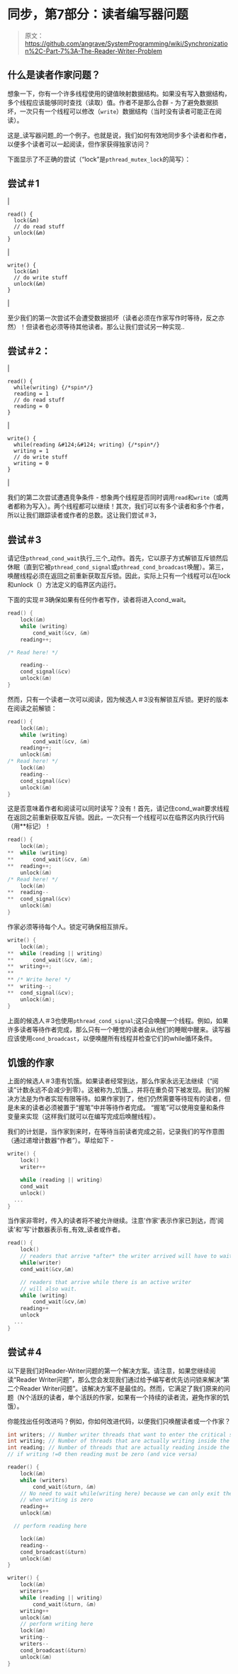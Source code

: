 # 同步，第7部分：读者编写器问题

> 原文：<https://github.com/angrave/SystemProgramming/wiki/Synchronization%2C-Part-7%3A-The-Reader-Writer-Problem>

## 什么是读者作家问题？

想象一下，你有一个许多线程使用的键值映射数据结构。如果没有写入数据结构，多个线程应该能够同时查找（读取）值。作者不是那么合群 - 为了避免数据损坏，一次只有一个线程可以修改（`write`）数据结构（当时没有读者可能正在阅读）。

这是_读写器问题_的一个例子。也就是说，我们如何有效地同步多个读者和作者，以便多个读者可以一起阅读，但作家获得独家访问？

下面显示了不正确的尝试（“lock”是`pthread_mutex_lock`的简写）：

## 尝试＃1

| 

```
read() {
  lock(&m)
  // do read stuff
  unlock(&m)
}

```

 | 

```
write() {
  lock(&m)
  // do write stuff
  unlock(&m)
}

```

 |

至少我们的第一次尝试不会遭受数据损坏（读者必须在作家写作时等待，反之亦然）！但读者也必须等待其他读者。那么让我们尝试另一种实现..

## 尝试＃2：

| 

```
read() {
  while(writing) {/*spin*/}
  reading = 1
  // do read stuff
  reading = 0
}

```

 | 

```
write() {
  while(reading &#124;&#124; writing) {/*spin*/}
  writing = 1
  // do write stuff
  writing = 0
}

```

 |

我们的第二次尝试遭遇竞争条件 - 想象两个线程是否同时调用`read`和`write`（或两者都称为写入）。两个线程都可以继续！其次，我们可以有多个读者和多个作者，所以让我们跟踪读者或作者的总数。这让我们尝试＃3，

## 尝试＃3

请记住`pthread_cond_wait`执行_三个_动作。首先，它以原子方式解锁互斥锁然后休眠（直到它被`pthread_cond_signal`或`pthread_cond_broadcast`唤醒）。第三，唤醒线程必须在返回之前重新获取互斥锁。因此，实际上只有一个线程可以在lock和unlock（）方法定义的临界区内运行。

下面的实现＃3确保如果有任何作者写作，读者将进入cond_wait。

```c
read() {
    lock(&m)
    while (writing)
        cond_wait(&cv, &m)
    reading++;

/* Read here! */

    reading--
    cond_signal(&cv)
    unlock(&m)
}
```

然而，只有一个读者一次可以阅读，因为候选人＃3没有解锁互斥锁。更好的版本在阅读之前解锁：

```c
read() {
    lock(&m);
    while (writing)
        cond_wait(&cv, &m)
    reading++;
    unlock(&m)
/* Read here! */
    lock(&m)
    reading--
    cond_signal(&cv)
    unlock(&m)
}
```

这是否意味着作者和阅读可以同时读写？没有！首先，请记住cond_wait要求线程在返回之前重新获取互斥锁。因此，一次只有一个线程可以在临界区内执行代码（用**标记）！

```c
read() {
    lock(&m);
**  while (writing)
**      cond_wait(&cv, &m)
**  reading++;
    unlock(&m)
/* Read here! */
    lock(&m)
**  reading--
**  cond_signal(&cv)
    unlock(&m)
}
```

作家必须等待每个人。锁定可确保相互排斥。

```c
write() {
    lock(&m);
**  while (reading || writing)
**      cond_wait(&cv, &m);
**  writing++;
**
** /* Write here! */
**  writing--;
**  cond_signal(&cv);
    unlock(&m);
}
```

上面的候选人＃3也使用`pthread_cond_signal`;这只会唤醒一个线程。例如，如果许多读者等待作者完成，那么只有一个睡觉的读者会从他们的睡眠中醒来。读写器应该使用`cond_broadcast`，以便唤醒所有线程并检查它们的while循环条件。

## 饥饿的作家

上面的候选人＃3患有饥饿。如果读者经常到达，那么作家永远无法继续（“阅读”计数永远不会减少到零）。这被称为_饥饿_，并将在重负荷下被发现。我们的解决方法是为作者实现有限等待。如果作家到了，他们仍然需要等待现有的读者，但是未来的读者必须被置于“握笔”中并等待作者完成。 “握笔”可以使用变量和条件变量来实现（这样我们就可以在编写完成后唤醒线程）。

我们的计划是，当作家到来时，在等待当前读者完成之前，记录我们的写作意图（通过递增计数器“作者”）。草绘如下 -

```c
write() {
    lock()
    writer++

    while (reading || writing)
    cond_wait
    unlock()
  ...
}
```

当作家非零时，传入的读者将不被允许继续。注意'作家'表示作家已到达，而'阅读'和'写'计数器表示有_有效_读者或作者。

```c
read() {
    lock()
    // readers that arrive *after* the writer arrived will have to wait here!
    while(writer)
    cond_wait(&cv,&m)

    // readers that arrive while there is an active writer
    // will also wait.
    while (writing) 
        cond_wait(&cv,&m)
    reading++
    unlock
  ...
}
```

## 尝试＃4

以下是我们对Reader-Writer问题的第一个解决方案。请注意，如果您继续阅读“Reader Writer问题”，那么您会发现我们通过给予编写者优先访问锁来解决“第二个Reader Writer问题”。该解决方案不是最佳的。然而，它满足了我们原来的问题（N个活跃的读者，单个活跃的作家，如果有一个持续的读者流，避免作家的饥饿）。

你能找出任何改进吗？例如，你如何改进代码，以便我们只唤醒读者或一个作家？

```c
int writers; // Number writer threads that want to enter the critical section (some or all of these may be blocked)
int writing; // Number of threads that are actually writing inside the C.S. (can only be zero or one)
int reading; // Number of threads that are actually reading inside the C.S.
// if writing !=0 then reading must be zero (and vice versa)

reader() {
    lock(&m)
    while (writers)
        cond_wait(&turn, &m)
    // No need to wait while(writing here) because we can only exit the above loop
    // when writing is zero
    reading++
    unlock(&m)

  // perform reading here

    lock(&m)
    reading--
    cond_broadcast(&turn)
    unlock(&m)
}

writer() {
    lock(&m)  
    writers++  
    while (reading || writing)   
        cond_wait(&turn, &m)  
    writing++  
    unlock(&m)  
    // perform writing here 
    lock(&m)  
    writing--  
    writers--  
    cond_broadcast(&turn)  
    unlock(&m)  
}
```